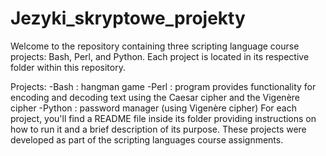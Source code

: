 # Jezyki_skryptowe_projekty

Welcome to the repository containing three scripting language course projects: Bash, Perl, and Python. Each project is located in its respective folder within this repository.

Projects:
-Bash : hangman game
-Perl : program provides functionality for encoding and decoding text using the Caesar cipher and the Vigenère cipher
-Python : password manager (using Vigenère cipher)
For each project, you'll find a README file inside its folder providing instructions on how to run it and a brief description of its purpose. These projects were developed as part of the scripting languages course assignments.
